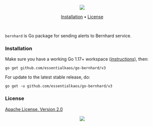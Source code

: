<p align="center"><a href="#readme"><img src="https://gh.kaos.st/go-bernhard.svg"/></a></p>

<p align="center"><a href="#installation">Installation</a> • <a href="#license">License</a></p>

<br/>

`bernhard` is Go package for sending alerts to Bernhard service.

### Installation

Make sure you have a working Go 1.17+ workspace (_[instructions](https://go.dev/doc/install)_), then:

```
go get github.com/essentialkaos/go-bernhard/v3
```

For update to the latest stable release, do:

```
go get -u github.com/essentialkaos/go-bernhard/v3
```

### License

[Apache License, Version 2.0](http://www.apache.org/licenses/LICENSE-2.0)

<p align="center"><a href="https://essentialkaos.com"><img src="https://gh.kaos.st/ekgh.svg"/></a></p>
